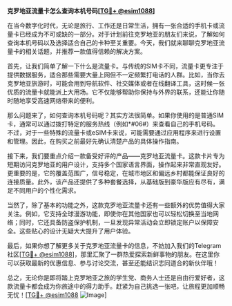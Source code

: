 **克罗地亚流量卡怎么查询本机号码[[TG💪+ @esim1088](https://t.me/s/esim1088)]**

在当今数字化时代，无论是旅行、工作还是日常生活，拥有一张合适的手机卡或流量卡已经成为不可或缺的一部分。对于计划前往克罗地亚的朋友们来说，了解如何查询本机号码以及选择适合自己的卡种至关重要。今天，我们就来聊聊克罗地亚流量卡的相关话题，并推荐一款值得信赖的解决方案。

首先，让我们简单了解一下什么是流量卡。与传统的SIM卡不同，流量卡更专注于提供数据服务，适合那些需要大量上网但不一定频繁打电话的人群。比如，当你去克罗地亚旅游时，可能会用到导航软件、社交媒体或者在线翻译工具，这时候一张优质的流量卡就能派上大用场。它不仅能够帮助你保持与外界的联系，还能让你随时随地享受高速网络带来的便利。

那么问题来了，如何查询本机号码呢？其实方法很简单。如果你使用的是普通SIM卡，通常可以通过拨打特定的服务热线（例如*#06#）来查看自己的手机号码。不过，对于一些特殊的流量卡或eSIM卡来说，可能需要通过应用程序来进行设置和管理。因此，在购买之前最好先确认清楚产品的具体操作指南。

接下来，我们要重点介绍一款备受好评的产品——克罗地亚流量卡。这款卡片专为短期访问克罗地亚的用户设计，支持多个国家语言界面，操作起来非常直观友好。更重要的是，它的覆盖范围广，信号稳定，在城市地区和偏远乡村都能保证良好的连接质量。此外，该产品还提供了多种套餐选择，从基础版到豪华版应有尽有，满足不同用户的个性化需求。

当然了，除了基本的功能之外，这款克罗地亚流量卡还有一些额外的优势值得大家关注。例如，它支持全球漫游功能，即使你在其他国家也可以轻松切换至当地网络；同时，它还具备防盗保护机制，一旦发现异常活动会立即锁定账户以保障安全。这些贴心的设计无疑大大提升了用户体验。

最后，如果你想了解更多关于克罗地亚流量卡的信息，不妨加入我们的Telegram社区[[TG💪+ @esim1088](https://t.me/s/esim1088)]，那里汇聚了一群热爱探索新鲜事物的朋友。在这里你可以获取最新的优惠信息、参与讨论交流，甚至还能结识志同道合的新伙伴哦！

总之，无论你是即将踏上克罗地亚之旅的学生党、商务人士还是自由行爱好者，这款流量卡都会成为你旅途中的得力助手。赶紧为自己挑选一张吧，让旅程更加顺畅无忧！[[TG💪+ @esim1088](https://t.me/s/esim1088) ![Image](https://i.postimg.cc/4NQfJmqS/Snipaste-2025-05-13-00-14-12.png)]